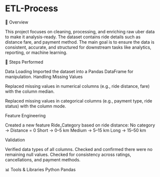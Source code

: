 # ETL-Process
📌 Overview

This project focuses on cleaning, processing, and enriching raw uber data to make it analysis-ready. The dataset contains ride details such as distance fare, and payment method. The main goal is to ensure the data is consistent, accurate, and structured for downstream tasks like analytics, reporting, or machine learning.

🔧 Steps Performed

Data Loading
Imported the dataset into a Pandas DataFrame for manipulation.
Handling Missing Values

Replaced missing values in numerical columns (e.g., ride distance, fare) with the column median.

Replaced missing values in categorical columns (e.g., payment type, ride status) with the column mode.

Feature Engineering

Created a new feature Ride_Category based on ride distance:
No category → Distance = 0
Short → 0–5 km
Medium → 5–15 km
Long → 15–50 km

Validation

Verified data types of all columns.
Checked and confirmed there were no remaining null values.
Checked for consistency across ratings, cancellations, and payment methods.

📊 Tools & Libraries
Python 
Pandas
